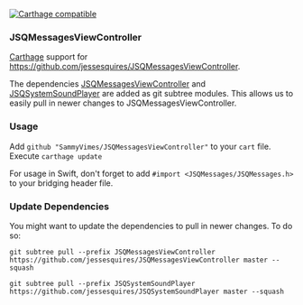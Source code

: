 [![Carthage compatible](https://img.shields.io/badge/Carthage-compatible-4BC51D.svg?style=flat)](https://github.com/Carthage/Carthage)

### JSQMessagesViewController ###
[Carthage](https://github.com/Carthage/Carthage) support for https://github.com/jessesquires/JSQMessagesViewController.

The dependencies [JSQMessagesViewController](https://github.com/jessesquires/JSQMessagesViewController) and [JSQSystemSoundPlayer](https://github.com/jessesquires/JSQSystemSoundPlayer) are added as git subtree modules. This allows us to easily pull in newer changes to JSQMessagesViewController.

### Usage ###
Add ```github "SammyVimes/JSQMessagesViewController"``` to your ```cart``` file.
Execute ```carthage update```

For usage in Swift, don't forget to add ```#import <JSQMessages/JSQMessages.h>``` to your bridging header file.

### Update Dependencies ###

You might want to update the dependencies to pull in newer changes. To do so:

```
git subtree pull --prefix JSQMessagesViewController https://github.com/jessesquires/JSQMessagesViewController master --squash

git subtree pull --prefix JSQSystemSoundPlayer https://github.com/jessesquires/JSQSystemSoundPlayer master --squash
```
